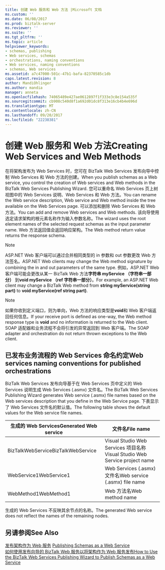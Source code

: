 ```yaml
---
title: 创建 Web 服务和 Web 方法 |Microsoft 文档
ms.custom: ''
ms.date: 06/08/2017
ms.prod: biztalk-server
ms.reviewer: ''
ms.suite: ''
ms.tgt_pltfrm: ''
ms.topic: article
helpviewer_keywords:
- schemas, publishing
- Web services, schemas
- orchestrations, naming conventions
- Web services, naming conventions
- schemas, Web services
ms.assetid: a7c47000-501c-47b1-bafa-82370585c1db
caps.latest.revision: 8
author: MandiOhlinger
ms.author: mandia
manager: anneta
ms.openlocfilehash: 74065489e427ae0612897f1f333e3c8e154a535f
ms.sourcegitcommit: cb908c540d8f1a692d01dc8f313e16cb4b4e696d
ms.translationtype: MT
ms.contentlocale: zh-CN
ms.lasthandoff: 09/20/2017
ms.locfileid: "22238381"
---
```

# <a name="creating-web-services-and-web-methods"></a><span data-ttu-id="cacb3-102">创建 Web 服务和 Web 方法</span><span class="sxs-lookup"><span data-stu-id="cacb3-102">Creating Web Services and Web Methods</span></span>
<span data-ttu-id="cacb3-103">在将架构发布为 Web Services 时，您可在 BizTalk Web Services 发布向导中控制 Web Services 和 Web 方法的创建。</span><span class="sxs-lookup"><span data-stu-id="cacb3-103">When you publish schemas as a Web service, you control the creation of Web services and Web methods in the BizTalk Web Services Publishing Wizard.</span></span> <span data-ttu-id="cacb3-104">您可以重命名 Web Services 页上树视图中的 Web Services 说明、Web Services 和 Web 方法。</span><span class="sxs-lookup"><span data-stu-id="cacb3-104">You can rename the Web service description, Web service and Web method inside the tree available on the Web Services page.</span></span> <span data-ttu-id="cacb3-105">可以添加和删除 Web Services 和 Web 方法。</span><span class="sxs-lookup"><span data-stu-id="cacb3-105">You can add and remove Web services and Web methods.</span></span> <span data-ttu-id="cacb3-106">该向导使用选定请求架构的根元素名称作为输入参数名称。</span><span class="sxs-lookup"><span data-stu-id="cacb3-106">The wizard uses the root element names of the selected request schemas as the input parameter name.</span></span> <span data-ttu-id="cacb3-107">Web 方法返回值会返回响应架构。</span><span class="sxs-lookup"><span data-stu-id="cacb3-107">The Web method return value returns the response schema.</span></span>  
  
> [!NOTE]
>  <span data-ttu-id="cacb3-108">ASP.NET Web 客户端可以通过合并相同类型的 in 参数和 out 参数更改 Web 方法签名。</span><span class="sxs-lookup"><span data-stu-id="cacb3-108">ASP.NET Web clients may change the Web method signature by combining the in and out parameters of the same type.</span></span> <span data-ttu-id="cacb3-109">例如，ASP.NET Web 客户端可能会更改从某一 BizTalk Web 方法**字符串 myService （字符串一部分）** 到**void myService （ref 字符串一部分）**。</span><span class="sxs-lookup"><span data-stu-id="cacb3-109">For example, an ASP.NET Web client may change a BizTalk Web method from **string myService(string part)** to **void myService(ref string part)**.</span></span>  
  
> [!NOTE]
>  <span data-ttu-id="cacb3-110">如果你收到定义端口，则为单向，Web 方法的响应类型是**void**和 Web 客户端返回任何信息。</span><span class="sxs-lookup"><span data-stu-id="cacb3-110">If your receive port is defined as one-way, the Web method response type is **void** and no information is returned to the Web client.</span></span> <span data-ttu-id="cacb3-111">SOAP 适配器和业务流程不会将引发的异常返回到 Web 客户端。</span><span class="sxs-lookup"><span data-stu-id="cacb3-111">The SOAP adapter and orchestration do not return thrown exceptions to the Web client.</span></span>  
  
## <a name="web-services-naming-conventions-for-published-orchestrations"></a><span data-ttu-id="cacb3-112">已发布业务流程的 Web Services 命名约定</span><span class="sxs-lookup"><span data-stu-id="cacb3-112">Web services naming conventions for published orchestrations</span></span>  
 <span data-ttu-id="cacb3-113">BizTalk Web Services 发布向导基于在 Web Services 页中定义的 Web Services 说明生成 Web Services (.asmx) 文件名。</span><span class="sxs-lookup"><span data-stu-id="cacb3-113">The BizTalk Web Services Publishing Wizard generates Web service (.asmx) file names based on the Web services description that you define in the Web Service page.</span></span> <span data-ttu-id="cacb3-114">下表显示了 Web Services 文件名的默认值。</span><span class="sxs-lookup"><span data-stu-id="cacb3-114">The following table shows the default values for the Web service file names.</span></span>  
  
|<span data-ttu-id="cacb3-115">生成的 Web Services</span><span class="sxs-lookup"><span data-stu-id="cacb3-115">Generated Web service</span></span>|<span data-ttu-id="cacb3-116">文件名</span><span class="sxs-lookup"><span data-stu-id="cacb3-116">File name</span></span>|  
|---------------------------|---------------|  
|<span data-ttu-id="cacb3-117">BizTalkWebService</span><span class="sxs-lookup"><span data-stu-id="cacb3-117">BizTalkWebService</span></span>|<span data-ttu-id="cacb3-118">Visual Studio Web Services 项目名称</span><span class="sxs-lookup"><span data-stu-id="cacb3-118">Visual Studio Web Service project name</span></span>|  
|<span data-ttu-id="cacb3-119">WebService1</span><span class="sxs-lookup"><span data-stu-id="cacb3-119">WebService1</span></span>|<span data-ttu-id="cacb3-120">Web Services (.asmx) 文件名</span><span class="sxs-lookup"><span data-stu-id="cacb3-120">Web service (.asmx) file name</span></span>|  
|<span data-ttu-id="cacb3-121">WebMethod1</span><span class="sxs-lookup"><span data-stu-id="cacb3-121">WebMethod1</span></span>|<span data-ttu-id="cacb3-122">Web 方法名</span><span class="sxs-lookup"><span data-stu-id="cacb3-122">Web method name</span></span>|  
  
 <span data-ttu-id="cacb3-123">生成的 Web Services 不反映其余节点的名称。</span><span class="sxs-lookup"><span data-stu-id="cacb3-123">The generated Web service does not reflect the names of the remaining nodes.</span></span>  
  
## <a name="see-also"></a><span data-ttu-id="cacb3-124">另请参阅</span><span class="sxs-lookup"><span data-stu-id="cacb3-124">See Also</span></span>  
 <span data-ttu-id="cacb3-125">[发布架构作为 Web 服务](../core/publishing-schemas-as-a-web-service.md) </span><span class="sxs-lookup"><span data-stu-id="cacb3-125">[Publishing Schemas as a Web Service](../core/publishing-schemas-as-a-web-service.md) </span></span>  
 [<span data-ttu-id="cacb3-126">如何使用发布向导的 BizTalk Web 服务以将架构作为 Web 服务发布</span><span class="sxs-lookup"><span data-stu-id="cacb3-126">How to Use the BizTalk Web Services Publishing Wizard to Publish Schemas as a Web Service</span></span>](../core/publish-schemas-as-web-services-with-biztalk-web-services-publishing-wizard.md)